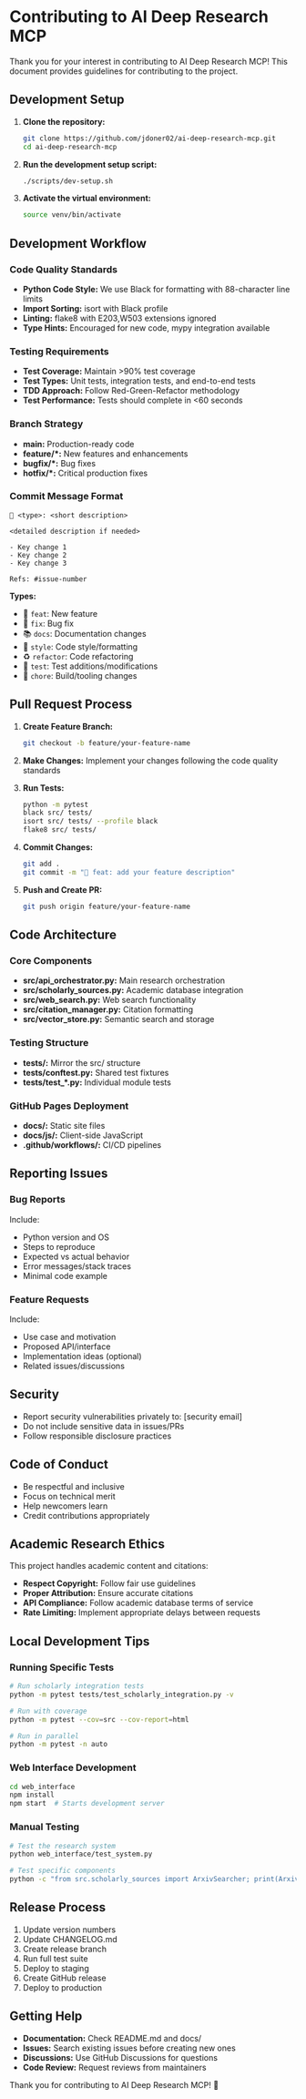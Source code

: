 # Contributing to AI Deep Research MCP

Thank you for your interest in contributing to AI Deep Research MCP! This document provides guidelines for contributing to the project.

## Development Setup

1. **Clone the repository:**
   ```bash
   git clone https://github.com/jdoner02/ai-deep-research-mcp.git
   cd ai-deep-research-mcp
   ```

2. **Run the development setup script:**
   ```bash
   ./scripts/dev-setup.sh
   ```

3. **Activate the virtual environment:**
   ```bash
   source venv/bin/activate
   ```

## Development Workflow

### Code Quality Standards

- **Python Code Style:** We use Black for formatting with 88-character line limits
- **Import Sorting:** isort with Black profile
- **Linting:** flake8 with E203,W503 extensions ignored
- **Type Hints:** Encouraged for new code, mypy integration available

### Testing Requirements

- **Test Coverage:** Maintain >90% test coverage
- **Test Types:** Unit tests, integration tests, and end-to-end tests
- **TDD Approach:** Follow Red-Green-Refactor methodology
- **Test Performance:** Tests should complete in <60 seconds

### Branch Strategy

- **main:** Production-ready code
- **feature/*:** New features and enhancements
- **bugfix/*:** Bug fixes
- **hotfix/*:** Critical production fixes

### Commit Message Format

```
🎯 <type>: <short description>

<detailed description if needed>

- Key change 1
- Key change 2
- Key change 3

Refs: #issue-number
```

**Types:**
- 🎯 `feat`: New feature
- 🐛 `fix`: Bug fix
- 📚 `docs`: Documentation changes
- 🎨 `style`: Code style/formatting
- ♻️ `refactor`: Code refactoring
- 🧪 `test`: Test additions/modifications
- 🔧 `chore`: Build/tooling changes

## Pull Request Process

1. **Create Feature Branch:**
   ```bash
   git checkout -b feature/your-feature-name
   ```

2. **Make Changes:** Implement your changes following the code quality standards

3. **Run Tests:**
   ```bash
   python -m pytest
   black src/ tests/
   isort src/ tests/ --profile black
   flake8 src/ tests/
   ```

4. **Commit Changes:**
   ```bash
   git add .
   git commit -m "🎯 feat: add your feature description"
   ```

5. **Push and Create PR:**
   ```bash
   git push origin feature/your-feature-name
   ```

## Code Architecture

### Core Components

- **src/api_orchestrator.py:** Main research orchestration
- **src/scholarly_sources.py:** Academic database integration
- **src/web_search.py:** Web search functionality
- **src/citation_manager.py:** Citation formatting
- **src/vector_store.py:** Semantic search and storage

### Testing Structure

- **tests/:** Mirror the src/ structure
- **tests/conftest.py:** Shared test fixtures
- **tests/test_*.py:** Individual module tests

### GitHub Pages Deployment

- **docs/:** Static site files
- **docs/js/:** Client-side JavaScript
- **.github/workflows/:** CI/CD pipelines

## Reporting Issues

### Bug Reports

Include:
- Python version and OS
- Steps to reproduce
- Expected vs actual behavior
- Error messages/stack traces
- Minimal code example

### Feature Requests

Include:
- Use case and motivation
- Proposed API/interface
- Implementation ideas (optional)
- Related issues/discussions

## Security

- Report security vulnerabilities privately to: [security email]
- Do not include sensitive data in issues/PRs
- Follow responsible disclosure practices

## Code of Conduct

- Be respectful and inclusive
- Focus on technical merit
- Help newcomers learn
- Credit contributions appropriately

## Academic Research Ethics

This project handles academic content and citations:

- **Respect Copyright:** Follow fair use guidelines
- **Proper Attribution:** Ensure accurate citations
- **API Compliance:** Follow academic database terms of service
- **Rate Limiting:** Implement appropriate delays between requests

## Local Development Tips

### Running Specific Tests
```bash
# Run scholarly integration tests
python -m pytest tests/test_scholarly_integration.py -v

# Run with coverage
python -m pytest --cov=src --cov-report=html

# Run in parallel
python -m pytest -n auto
```

### Web Interface Development
```bash
cd web_interface
npm install
npm start  # Starts development server
```

### Manual Testing
```bash
# Test the research system
python web_interface/test_system.py

# Test specific components
python -c "from src.scholarly_sources import ArxivSearcher; print(ArxivSearcher().search('AI', max_results=1))"
```

## Release Process

1. Update version numbers
2. Update CHANGELOG.md
3. Create release branch
4. Run full test suite
5. Deploy to staging
6. Create GitHub release
7. Deploy to production

## Getting Help

- **Documentation:** Check README.md and docs/
- **Issues:** Search existing issues before creating new ones
- **Discussions:** Use GitHub Discussions for questions
- **Code Review:** Request reviews from maintainers

Thank you for contributing to AI Deep Research MCP! 🚀
